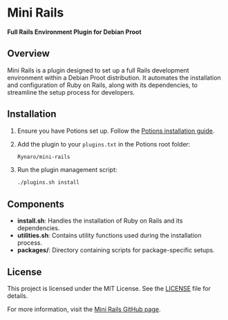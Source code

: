 # Mini Rails

**Full Rails Environment Plugin for Debian Proot**

## Overview

Mini Rails is a plugin designed to set up a full Rails development environment within a Debian Proot distribution. It automates the installation and configuration of Ruby on Rails, along with its dependencies, to streamline the setup process for developers.

## Installation

1. Ensure you have Potions set up. Follow the [Potions installation guide](https://github.com/Rynaro/potions).
2. Add the plugin to your `plugins.txt` in the Potions root folder:
    ```txt
    Rynaro/mini-rails
    ```

3. Run the plugin management script:
    ```sh
    ./plugins.sh install
    ```

## Components

- **install.sh**: Handles the installation of Ruby on Rails and its dependencies.
- **utilities.sh**: Contains utility functions used during the installation process.
- **packages/**: Directory containing scripts for package-specific setups.

## License

This project is licensed under the MIT License. See the [LICENSE](./LICENSE) file for details.

For more information, visit the [Mini Rails GitHub page](https://github.com/Rynaro/mini-rails).

